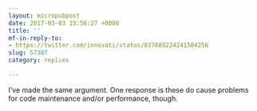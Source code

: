 ```yaml
---
layout: micropubpost
date: 2017-03-03 15:56:27 +0000
title: ''
mf-in-reply-to:
- https://twitter.com/innovati/status/837689224241504256
slug: 57387
category: replies

---
```

I’ve made the same argument. One response is these do cause problems for code maintenance and/or performance, though.
